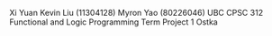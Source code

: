 Xi Yuan Kevin Liu (11304128)
Myron Yao (80226046)
UBC CPSC 312 Functional and Logic Programming
Term Project 1 Ostka
